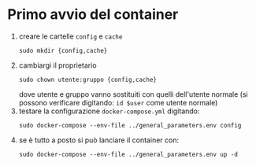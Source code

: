 # Primo avvio del container
1. creare le cartelle `config` e `cache` 
   ```
   sudo mkdir {config,cache}
   ```
2. cambiargi il proprietario
   ```
   sudo chown utente:gruppo {config,cache}
   ```
   dove utente e gruppo vanno sostituiti con quelli dell'utente normale (si possono verificare digitando: `id $user` come utente normale)
3. testare la configurazione `docker-compose.yml` digitando:
   ```
   sudo docker-compose --env-file ../general_parameters.env config
   ```
4. se è tutto a posto si può lanciare il container con:
   ```
   sudo docker-compose --env-file ../general_parameters.env up -d
   ```
